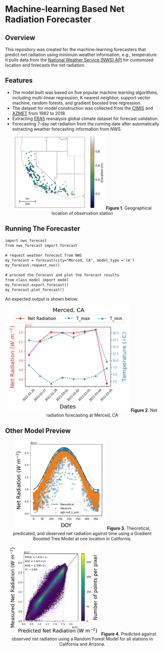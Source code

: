 # Machine-learning Based Net Radiation Forecaster 

## Overview
This repository was created for the machine-learning forecasters that predict net radiation using minimum weather information, e.g., temperature. It pulls data from the [National Weather Service (NWS) API](https://www.weather.gov/documentation/services-web-api) for customized location and forecasts the net radiation.

## Features
* The model built was based on five popular machine learning algorithms, including multi-linear regression, K nearest neighbor, support vector machine, random forests, and gradient boosted tree regression.
* The dataset for model construction was collected from the [CIMIS](https://cimis.water.ca.gov/Default.aspx) and [AZMET](https://cals.arizona.edu/AZMET/) from 1982 to 2018.
* Extracting [ERA5](https://www.ecmwf.int/en/forecasts/dataset/ecmwf-reanalysis-v5) reanalysis global climate dataset for forecast validation.
* Forecasting 7-day net radiation from the running date after automatically extracting weather forecasting information from NWS.
<p align="center">
<img src="./figs/fig_demo_01.png" alt="Map of Radiation Stations" width=300 />
    <b>Figure 1</b>. Geographical location of observation station
</p>

## Running The Forecaster
```
import nws_forecast
from nws_forecast import forecast

# request weather forecast from NWS
my_forecast = forecast(city="Merced, CA", model_type ='lm')
my_forecast.request_nws()

# proceed the forecast and plot the forecast results
from class_model import model
my_forecast.export_forecast()
my_forecast.plot_forecast()
```
An expected output is shown below:
<p align="center">
<img src="./figs/fig_demo_04.png" alt="Net radiation forecasting" width="400"/>
    <b>Figure 2</b>. Net radiation forecasting at Merced, CA
</p>

## Other Model Preview

<p align="center">
<img src="./figs/fig_demo_03.png" alt="Theoretical, predicated, and observed net radiation against time at one location." width="300"/>
    <b>Figure 3</b>. Theoretical, predicated, and observed net radiation against time using a Gradient Boosted Tree Model at one location in California.
</p>

<!-- **Figure 3**. Theoretical, predicated, and observed net radiation against time using a Gradient Boosted Tree Model at one location in California. -->

<!-- **SUGGESTION**: consider plotting 1:1 format for all sites. -->

<p align="center">
<img src="./figs/fig_demo_02.png" alt="The prediction against observation of net radiation." width="300"/>
    <b>Figure 4</b>. Predicted against observed net radiation using a Random Forest Model for all stations in California and Arizona.
</p>


